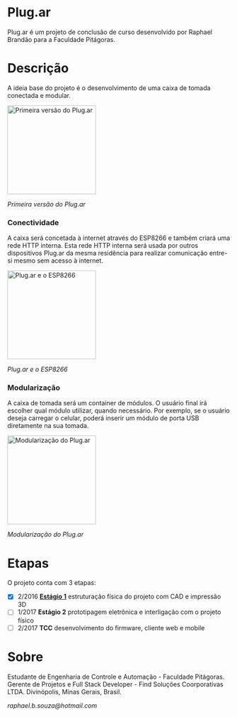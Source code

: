 # Plug.ar

Plug.ar é um projeto de conclusão de curso desenvolvido por Raphael Brandão para a Faculdade Pitágoras.

# Descrição

A ideia base do projeto é o desenvolvimento de uma caixa de tomada conectada e modular.

<img src="/Est%C3%A1gio%201/Fotos/PLUGAR%20vista%20frontal.jpg" alt="Primeira versão do Plug.ar" height="200" width="auto" />

_Primeira versão do Plug.ar_

### Conectividade

A caixa será concetada à internet através do ESP8266 e também criará uma rede HTTP interna. Esta rede HTTP interna será usada por outros dispositivos Plug.ar da mesma residência para realizar comunicação entre-si mesmo sem acesso à internet.

<img src="/Estágio%201/Fotos/esp201%20com%20antena.jpg" alt="Plug.ar e o ESP8266" height="200" width="auto" />

_Plug.ar e o ESP8266_

### Modularização

A caixa de tomada será um container de módulos. O usuário final irá escolher qual módulo utilizar, quando necessário. Por exemplo, se o usuário deseja carregar o celular, poderá inserir um módulo de porta USB diretamente na sua tomada.

<img src="/Estágio%201/Fotos/Montagem%20com%20tampa%20aberta.PNG" alt="Modularização do Plug.ar" height="200" width="auto" />

_Modularização do Plug.ar_


# Etapas

O projeto conta com 3 etapas:
* [x] 2/2016 [**Estágio 1**](./Estágio%201) estruturação física do projeto com CAD e impressão 3D
* [ ] 1/2017 **Estágio 2** prototipagem eletrônica e interligação com o projeto físico
* [ ] 2/2017 **TCC** desenvolvimento do firmware, cliente web e mobile

# Sobre

Estudante de Engenharia de Controle e Automação - Faculdade Pitágoras.
Gerente de Projetos e Full Stack Developer - Find Soluções Coorporativas LTDA.
Divinópolis, Minas Gerais, Brasil.

_raphael.b.souza@hotmail.com_
